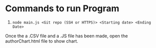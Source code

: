 # Commands to run Program

1. `node main.js <Git repo (SSH or HTTPS)> <Starting date> <Ending Date>`

Once the a .CSV file and a .JS file has been made, open the authorChart.html file to show chart.
